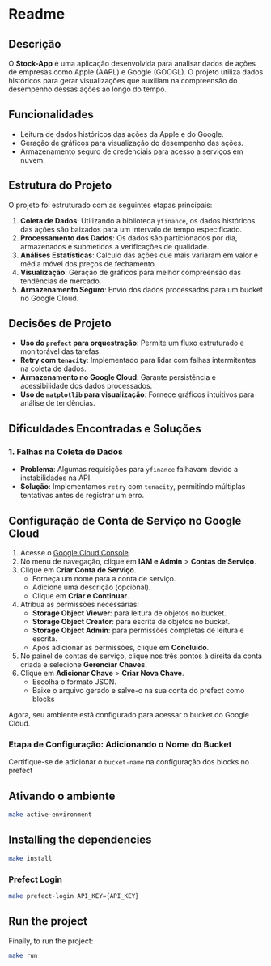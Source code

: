 # Readme

## Descrição

O **Stock-App** é uma aplicação desenvolvida para analisar dados de ações de empresas como Apple (AAPL) e Google (GOOGL). O projeto utiliza dados históricos para gerar visualizações que auxiliam na compreensão do desempenho dessas ações ao longo do tempo.

## Funcionalidades

- Leitura de dados históricos das ações da Apple e do Google.
- Geração de gráficos para visualização do desempenho das ações.
- Armazenamento seguro de credenciais para acesso a serviços em nuvem.


## Estrutura do Projeto
O projeto foi estruturado com as seguintes etapas principais:

1. **Coleta de Dados**: Utilizando a biblioteca `yfinance`, os dados históricos das ações são baixados para um intervalo de tempo especificado.
2. **Processamento dos Dados**: Os dados são particionados por dia, armazenados e submetidos a verificações de qualidade.
3. **Análises Estatísticas**: Cálculo das ações que mais variaram em valor e média móvel dos preços de fechamento.
4. **Visualização**: Geração de gráficos para melhor compreensão das tendências de mercado.
5. **Armazenamento Seguro**: Envio dos dados processados para um bucket no Google Cloud.

## Decisões de Projeto
- **Uso do `prefect` para orquestração**: Permite um fluxo estruturado e monitorável das tarefas.
- **Retry com `tenacity`**: Implementado para lidar com falhas intermitentes na coleta de dados.
- **Armazenamento no Google Cloud**: Garante persistência e acessibilidade dos dados processados.
- **Uso de `matplotlib` para visualização**: Fornece gráficos intuitivos para análise de tendências.

## Dificuldades Encontradas e Soluções
### 1. Falhas na Coleta de Dados
- **Problema**: Algumas requisições para `yfinance` falhavam devido a instabilidades na API.
- **Solução**: Implementamos `retry` com `tenacity`, permitindo múltiplas tentativas antes de registrar um erro.

## Configuração de Conta de Serviço no Google Cloud

1. Acesse o [Google Cloud Console](https://console.cloud.google.com).  
2. No menu de navegação, clique em **IAM e Admin** > **Contas de Serviço**.  
3. Clique em **Criar Conta de Serviço**.  
   - Forneça um nome para a conta de serviço.  
   - Adicione uma descrição (opcional).  
   - Clique em **Criar e Continuar**.  
4. Atribua as permissões necessárias:  
   - **Storage Object Viewer**: para leitura de objetos no bucket.  
   - **Storage Object Creator**: para escrita de objetos no bucket.  
   - **Storage Object Admin**: para permissões completas de leitura e escrita.  
   - Após adicionar as permissões, clique em **Concluído**.  
5. No painel de contas de serviço, clique nos três pontos à direita da conta criada e selecione **Gerenciar Chaves**.  
6. Clique em **Adicionar Chave** > **Criar Nova Chave**.  
   - Escolha o formato JSON.  
   - Baixe o arquivo gerado e salve-o na sua conta do prefect como blocks

Agora, seu ambiente está configurado para acessar o bucket do Google Cloud.

### Etapa de Configuração: Adicionando o Nome do Bucket

Certifique-se de adicionar o `bucket-name` na configuração dos blocks no prefect

## Ativando o ambiente  
```bash
make active-environment
```

## Installing the dependencies
```bash
make install
```

### Prefect Login 

```bash
make prefect-login API_KEY={API_KEY}
```  

## Run the project

Finally, to run the project:

```bash
make run
```  


